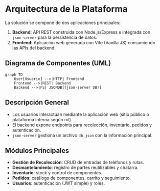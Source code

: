 # Arquitectura de la Plataforma

La solución se compone de dos aplicaciones principales:

1. **Backend**: API REST construida con Node.js/Express e integrada con `json-server` para la persistencia de datos.
2. **Frontend**: Aplicación web generada con Vite (Vanilla JS) consumiendo las APIs del backend.

## Diagrama de Componentes (UML)
```mermaid
graph TD
    User[Usuario] -->|HTTP| Frontend
    Frontend -->|REST| Backend
    Backend -->|FS| JSONDB[(json-server DB)]
```

## Descripción General
- Los usuarios interactúan mediante la aplicación web (sitio público o plataforma interna según rol).
- El backend expone endpoints para recolección, inventario, pedidos y autenticación.
- `json-server` gestiona un archivo `db.json` con la información principal.

## Módulos Principales
- **Gestión de Recolección**: CRUD de entradas de teléfonos y rutas.
- **Desmantelamiento**: registro de partes reutilizables y chatarra.
- **Inventario**: stock y control de componentes.
- **Pedidos**: catálogo de componentes, carrito y seguimiento.
- **Usuarios**: autenticación (JWT simple) y roles.

